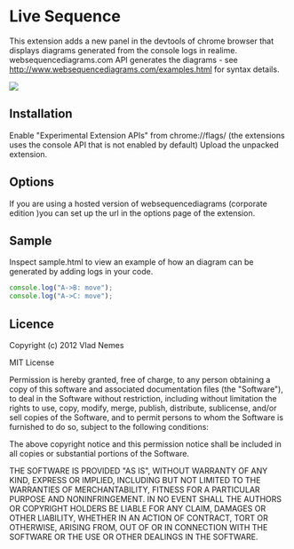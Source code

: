 Live Sequence
=============

This extension adds a new panel in the devtools of chrome browser that displays diagrams generated from the console logs in realime.
websequencediagrams.com API generates the diagrams - see http://www.websequencediagrams.com/examples.html for syntax details.

![](https://s3.amazonaws.com/shareassets/live-sequence/screenshot.png)

## Installation

Enable "Experimental Extension APIs" from chrome://flags/ (the extensions uses the console API that is not enabled by default)
Upload the unpacked extension.

## Options
If you are using a hosted version of websequencediagrams (corporate edition )you can set up the url in the options page of the extension.

## Sample
Inspect sample.html to view an example of how an diagram can be generated by adding logs in your code.
```Javascript
console.log("A->B: move");
console.log("A->C: move");
```

## Licence

Copyright (c) 2012 Vlad Nemes

MIT License

Permission is hereby granted, free of charge, to any person obtaining
a copy of this software and associated documentation files (the
"Software"), to deal in the Software without restriction, including
without limitation the rights to use, copy, modify, merge, publish,
distribute, sublicense, and/or sell copies of the Software, and to
permit persons to whom the Software is furnished to do so, subject to
the following conditions:

The above copyright notice and this permission notice shall be
included in all copies or substantial portions of the Software.

THE SOFTWARE IS PROVIDED "AS IS", WITHOUT WARRANTY OF ANY KIND,
EXPRESS OR IMPLIED, INCLUDING BUT NOT LIMITED TO THE WARRANTIES OF
MERCHANTABILITY, FITNESS FOR A PARTICULAR PURPOSE AND
NONINFRINGEMENT. IN NO EVENT SHALL THE AUTHORS OR COPYRIGHT HOLDERS BE
LIABLE FOR ANY CLAIM, DAMAGES OR OTHER LIABILITY, WHETHER IN AN ACTION
OF CONTRACT, TORT OR OTHERWISE, ARISING FROM, OUT OF OR IN CONNECTION
WITH THE SOFTWARE OR THE USE OR OTHER DEALINGS IN THE SOFTWARE.
